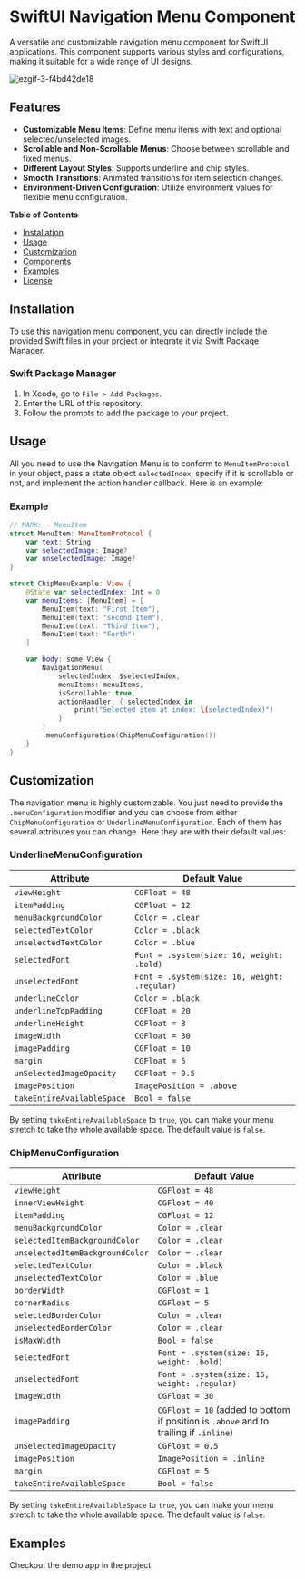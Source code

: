 # SwiftUI Navigation Menu Component

A versatile and customizable navigation menu component for SwiftUI applications. This component supports various styles and configurations, making it suitable for a wide range of UI designs.

![ezgif-3-f4bd42de18](https://github.com/tokaelkeik/ReusableUIComponents/assets/77276105/2fcda0dc-f07e-419f-b823-95fe3650c3af)

## Features

- **Customizable Menu Items**: Define menu items with text and optional selected/unselected images.
- **Scrollable and Non-Scrollable Menus**: Choose between scrollable and fixed menus.
- **Different Layout Styles**: Supports underline and chip styles.
- **Smooth Transitions**: Animated transitions for item selection changes.
- **Environment-Driven Configuration**: Utilize environment values for flexible menu configuration.

**Table of Contents**
- [Installation](#installation)
- [Usage](#usage)
- [Customization](#customization)
- [Components](#components)
- [Examples](#examples)
- [License](#license)


## Installation

To use this navigation menu component, you can directly include the provided Swift files in your project or integrate it via Swift Package Manager.

### Swift Package Manager

1. In Xcode, go to `File > Add Packages`.
2. Enter the URL of this repository.
3. Follow the prompts to add the package to your project.

## Usage

All you need to use the Navigation Menu is to conform to `MenuItemProtocol` in your object, pass a state object `selectedIndex`, specify if it is scrollable or not, and implement the action handler callback. Here is an example:
### Example

```swift
// MARK: - MenuItem
struct MenuItem: MenuItemProtocol {
    var text: String
    var selectedImage: Image?
    var unselectedImage: Image?
}

struct ChipMenuExample: View {
    @State var selectedIndex: Int = 0
    var menuItems: [MenuItem] = [
        MenuItem(text: "First Item"),
        MenuItem(text: "second Item"),
        MenuItem(text: "Third Item"),
        MenuItem(text: "Forth")
    ]

    var body: some View {
        NavigationMenu(
            selectedIndex: $selectedIndex,
            menuItems: menuItems,
            isScrollable: true,
            actionHandler: { selectedIndex in
                print("Selected item at index: \(selectedIndex)")
            }
        )
        .menuConfiguration(ChipMenuConfiguration())
    }
}
```

## Customization

The navigation menu is highly customizable. You just need to provide the `.menuConfiguration` modifier and you can choose from either `ChipMenuConfiguration` or `UnderlineMenuConfiguration`. Each of them has several attributes you can change. Here they are with their default values:

### UnderlineMenuConfiguration

| Attribute                | Default Value                               |
|--------------------------|---------------------------------------------|
| `viewHeight`             | `CGFloat = 48`                              |
| `itemPadding`            | `CGFloat = 12`                              |
| `menuBackgroundColor`    | `Color = .clear`                            |
| `selectedTextColor`      | `Color = .black`                            |
| `unselectedTextColor`    | `Color = .blue`                             |
| `selectedFont`           | `Font = .system(size: 16, weight: .bold)`   |
| `unselectedFont`         | `Font = .system(size: 16, weight: .regular)`|
| `underlineColor`         | `Color = .black`                            |
| `underlineTopPadding`    | `CGFloat = 20`                              |
| `underlineHeight`        | `CGFloat = 3`                               |
| `imageWidth`             | `CGFloat = 30`                              |
| `imagePadding`           | `CGFloat = 10`                              |
| `margin`                 | `CGFloat = 5`                               |
| `unSelectedImageOpacity` | `CGFloat = 0.5`                             |
| `imagePosition`          | `ImagePosition = .above`                    |
| `takeEntireAvailableSpace` | `Bool = false`                           |

By setting `takeEntireAvailableSpace` to `true`, you can make your menu stretch to take the whole available space. The default value is `false`.

### ChipMenuConfiguration

| Attribute                       | Default Value                               |
|---------------------------------|---------------------------------------------|
| `viewHeight`                    | `CGFloat = 48`                              |
| `innerViewHeight`               | `CGFloat = 40`                              |
| `itemPadding`                   | `CGFloat = 12`                              |
| `menuBackgroundColor`           | `Color = .clear`                            |
| `selectedItemBackgroundColor`   | `Color = .clear`                            |
| `unselectedItemBackgroundColor` | `Color = .clear`                            |
| `selectedTextColor`             | `Color = .black`                            |
| `unselectedTextColor`           | `Color = .blue`                             |
| `borderWidth`                   | `CGFloat = 1`                               |
| `cornerRadius`                  | `CGFloat = 5`                               |
| `selectedBorderColor`           | `Color = .clear`                            |
| `unselectedBorderColor`         | `Color = .clear`                            |
| `isMaxWidth`                    | `Bool = false`                              |
| `selectedFont`                  | `Font = .system(size: 16, weight: .bold)`   |
| `unselectedFont`                | `Font = .system(size: 16, weight: .regular)`|
| `imageWidth`                    | `CGFloat = 30`                              |
| `imagePadding`                  | `CGFloat = 10` (added to bottom if position is `.above` and to trailing if `.inline`) |
| `unSelectedImageOpacity`        | `CGFloat = 0.5`                             |
| `imagePosition`                 | `ImagePosition = .inline`                   |
| `margin`                        | `CGFloat = 5`                               |
| `takeEntireAvailableSpace`      | `Bool = false`                              |

By setting `takeEntireAvailableSpace` to `true`, you can make your menu stretch to take the whole available space. The default value is `false`.

## Examples

Checkout the demo app in the project.

